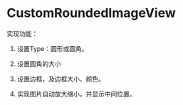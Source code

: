 # CustomRoundedImageView
实现功能：

1. 设置Type：圆形或圆角。

2. 设置圆角的大小

3. 设置边框，及边框大小、颜色。

4. 实现图片自动放大缩小，并显示中间位置。
